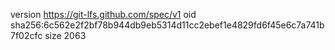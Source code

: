 version https://git-lfs.github.com/spec/v1
oid sha256:6c562e2f2bf78b944db9eb5314d11cc2ebef1e4829fd6f45e6c7a741b7f02cfc
size 2063
